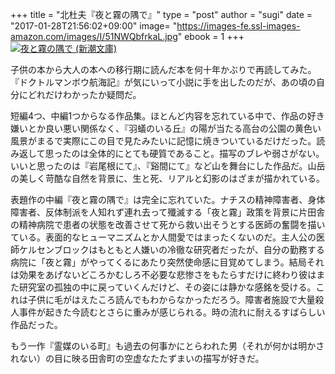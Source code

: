 +++
title = "北杜夫『夜と霧の隅で』"
type = "post"
author = "sugi"
date = "2017-01-28T21:56:02+09:00"
image= "https://images-fe.ssl-images-amazon.com/images/I/51NWQbfrkaL.jpg"
ebook = 1
+++
<a href="http://www.amazon.co.jp/exec/obidos/ASIN/4101131015/chezsugi-22/ref=nosim/" name="amazletlink" target="_blank"><img src="https://images-fe.ssl-images-amazon.com/images/I/51NWQbfrkaL.jpg" alt="夜と霧の隅で (新潮文庫)" class="alignleft"  /></a>

子供の本から大人の本への移行期に読んだ本を何十年かぶりで再読してみた。『ドクトルマンボウ航海記』が気にいって小説に手を出したのだが、あの頃の自分にどれだけわかったか疑問だ。

短編4つ、中編1つからなる作品集。ほとんど内容を忘れている中で、作品の好き嫌いとか良い悪い関係なく、『羽蟻のいる丘』の陽が当たる高台の公園の黄色い風景がまるで実際にこの目で見たみたいに記憶に焼きついているだけだった。読み返して思ったのは全体的にとても硬質であること。描写のブレや弱さがない。いいと思ったのは『岩尾根にて』、『谿間にて』など山を舞台にした作品だ。山岳の美しく苛酷な自然を背景に、生と死、リアルと幻影のはざまが描かれている。

表題作の中編『夜と霧の隅で』は完全に忘れていた。ナチスの精神障害者、身体障害者、反体制派を人知れず連れ去って殲滅する「夜と霧」政策を背景に片田舎の精神病院で患者の状態を改善させて死から救い出そうとする医師の奮闘を描いている。表面的なヒューマニズムとか人間愛ではまったくないのだ。主人公の医師ケルセンブロックはもともと人嫌いの冷徹な研究者だったが、自分の勤務する病院に「夜と霧」がやってくるにあたり突然使命感に目覚めてしまう。結局それは効果をあげないどころかむしろ不必要な悲惨さをもたらすだけに終わり彼はまた研究室の孤独の中に戻っていくんだけど、その姿には静かな感銘を受ける。これは子供に毛がはえたころ読んでもわからなかっただろう。障害者施設で大量殺人事件が起きた今読むとさらに重みが感じられる。時の流れに耐えるすばらしい作品だった。

もう一作『霊媒のいる町』も過去の何事かにとらわれた男（それが何かは明かされない）の目に映る田舎町の空虚なたたずまいの描写が好きだ。
